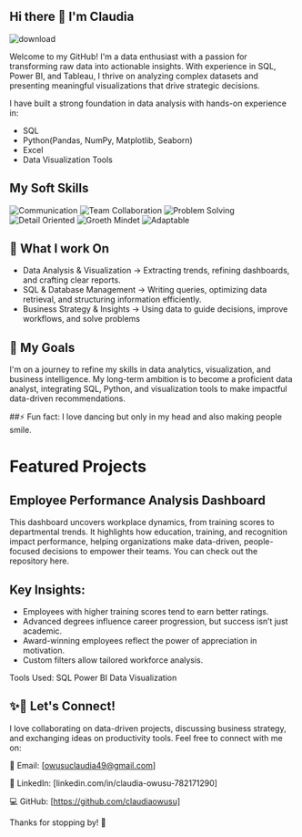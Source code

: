 ## Hi there 👋 I'm Claudia

![download](https://github.com/user-attachments/assets/664388fe-a59d-4e33-b813-21c4dc9104dd)

Welcome to my GitHub! I'm a data enthusiast with a passion for transforming raw data into actionable insights. With experience in SQL, Power BI, and Tableau, I thrive on analyzing complex datasets and presenting meaningful visualizations that drive strategic decisions.

I have built a strong foundation in data analysis with hands-on experience in:

 - SQL
 - Python(Pandas, NumPy, Matplotlib, Seaborn)
 - Excel
 - Data Visualization Tools

## My Soft Skills 

![Communication](https://img.shields.io/badge/Communication-blue?style=for-the-bagde)
![Team Collaboration](https://img.shields.io/badge/Team_Collaboration-yellow?style=for-the-bagde)
![Problem Solving](https://img.shields.io/badge/Problem_Solving-green?style=for-the-bagde)
![Detail Oriented](https://img.shields.io/badge/Detail_Oriented-white?style=for-the-bagde)
![Groeth Mindet](https://img.shields.io/badge/Growth_Mindset-orange?style=for-the-bagde)
![Adaptable](https://img.shields.io/badge/Adaptable-violet?style=for-the-bagde)

## 🔭 What I work On

 - Data Analysis & Visualization → Extracting trends, refining dashboards, and crafting clear reports.
 - SQL & Database Management → Writing queries, optimizing data retrieval, and structuring information efficiently.
 - Business Strategy & Insights → Using data to guide decisions, improve workflows, and solve problems

## 🚀 My Goals

I'm on a journey to refine my skills in data analytics, visualization, and business intelligence. My long-term ambition is to become a proficient data analyst, integrating SQL, Python, and visualization tools to make impactful data-driven recommendations.



##⚡ Fun fact:
  I love dancing but only in my head and also making people smile.


 # Featured Projects
 ## Employee Performance Analysis Dashboard
  This dashboard uncovers workplace dynamics, from training scores to departmental trends. It highlights how education, training, and recognition impact performance, helping organizations make data-driven, people-focused decisions to empower their teams. You can check out the repository here.
  
## Key Insights:
- Employees with higher training scores tend to earn better ratings.
- Advanced degrees influence career progression, but success isn’t just academic.
- Award-winning employees reflect the power of appreciation in motivation.
- Custom filters allow tailored workforce analysis.
  
Tools Used: SQL  Power BI  Data Visualization

## ✨👯 Let's Connect!
I love collaborating on data-driven projects, discussing business strategy, and exchanging ideas on productivity tools. Feel free to connect with me on:

📧 Email: [owusuclaudia49@gmail.com]

🔗 LinkedIn: [linkedin.com/in/claudia-owusu-782171290]

💻 GitHub: [https://github.com/claudiaowusu]

Thanks for stopping by! 🚀
  
 


